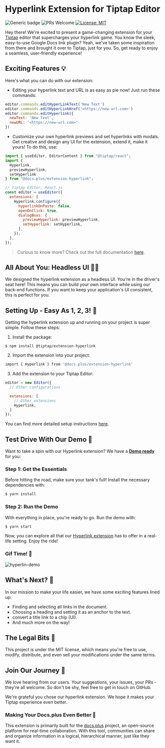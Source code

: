 # Hyperlink Extension for Tiptap Editor

![Generic badge](https://img.shields.io/badge/version-1.0.0-green.svg)
![PRs Welcome](https://img.shields.io/badge/PRs-welcome-green.svg)
[![License: MIT](https://img.shields.io/badge/License-MIT-yellow.svg)](https://opensource.org/licenses/MIT)


Hey there! We're excited to present a game-changing extension for your [Tiptap](https://tiptap.dev/) editor that supercharges your hyperlink game. You know the sleek, easy-to-use Google Docs link plugin? Yeah, we've taken some inspiration from there and brought it over to Tiptap, just for you. So, get ready to enjoy a seamless, user-friendly experience!

## Exciting Features 💡
Here's what you can do with our extension:

- Editing your hyperlink text and URL is as easy as pie now! Just run these commands:
```js
editor.commands.editHyperLinkText('New Text')
editor.commands.editHyperLinkHref('<https://new-url.com>')
editor.commands.editHyperlink({
  newText: 'New Text',
  newURL: '<https://new-url.com>'
})
```
  - Customize your own hyperlink previews and set hyperlinks with modals. Get creative and design any UI for the extension, extend it, make it yours! To do this, use:
  ```js
  import { useEditor, EditorContent } from "@tiptap/react";
  import {
    Hyperlink,
    previewHyperlink,
    setHyperlink
  } from "@docs.plus/extension-hyperlink";

  // Tiptap Editor, React.js
  const editor = useEditor({
    extensions: [
      Hyperlink.configure({
        hyperlinkOnPaste: false,
        openOnClick: true,
        dialogBoxs: {
          previewHyperlink: previewHyperlink,
          setHyperlink: setHyperlink,
        },
      }),
    ],
  });
  ```

  > Curious to know more? Check out the full documentation [here](https://github.com/HMarzban/extension-hyperlink/tree/main/packages/extension-hyperlink).

## All About You: Headless UI 💁‍♀️

We designed the hyperlink extension as a headless UI. You're in the driver's seat here! This means you can build your own interface while using our back-end functions. If you want to keep your application's UI consistent, this is perfect for you.

## Setting Up - Easy As 1, 2, 3! 🔧
Getting the hyperlink extension up and running on your project is super simple. Follow these steps:

1. Install the package:
```bach
$ npm install @tiptap/extension-hyperlink
```
2. Import the extension into your project:
```bash
import { Hyperlink } from '@docs.plus/extension-hyperlink'
```

3. Add the extension to your Tiptap Editor:
```js
editor = new Editor({
  // Other configurations

  extensions: [
    // Other extensions
    Hyperlink,
  ]
});
```


You can find more detailed setup instructions [here](https://github.com/HMarzban/extension-hyperlink/tree/main/packages/extension-hyperlink).

## Test Drive With Our Demo 🚗

Want to take a spin with our Hyperlink extension? We have a <u>**Demo ready**</u> for you:

### Step 1: Get the Essentials

Before hitting the road, make sure your tank's full! Install the necessary dependencies with:
```bash
$ yarn install
```

### Step 2: Run the Demo

With everything in place, you're ready to go. Run the demo with:
```bash
$ yarn start
```

Now, you can explore all that our <u>Hyperlink extension</u> has to offer in a real-life setting. Enjoy the ride!

### Gif Time! 🎉

![hyperlin-demo](https://github.com/HMarzban/extension-hyperlink/tree/main/packages/nextjs/public/hyperlink-demo.gif)


## What's Next? 🚀
In our mission to make your life easier, we have some exciting features lined up:

- Finding and selecting all links in the document.
- Choosing a heading and setting it as an anchor to the text.
- convert a title link to a chip (UI).
- And much more on the way!

## The Legal Bits 📜
This project is under the MIT license, which means you're free to use, modify, distribute, and even sell your modifications under the same terms.

## Join Our Journey 🤝

We love hearing from our users. Your suggestions, your issues, your PRs - they're all welcome. So don't be shy, feel free to get in touch on GitHub.

We're grateful you chose our hyperlink extension. We hope it makes your Tiptap experience even better.

### Making Your Docs.plus Even Better 💼

This extension is primarily built for the [docs.plus](http://github.com/docs-plus/docs.plus) project, an open-source platform for real-time collaboration. With this tool, communities can share and organize information in a logical, hierarchical manner, just like they want it.

